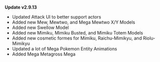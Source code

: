**Update v2.9.13**

- Updated Attack UI to better support actors
- Added new Mew, Mewtwo, and Mega Mewtwo X/Y Models
- Added new Swellow Model
- Added new Mimiku, Mimiku Busted, and Mimiku Totem Models
- Added new cosmetic formes for Mimiku, Raichu-Mimikyu, and Riolu-Mimikyu
- Updated a lot of Mega Pokemon Entity Animations
- Added Mega Metagross Mega